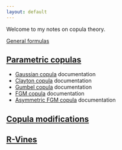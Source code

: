 ```yaml
---
layout: default
---
```


Welcome to my notes on copula theory.

[General formulas](general/definitions.html)

[Parametric copulas](param_cops/index.html)
------------------------------------------

* [Gaussian copula](param_cops/Gaussian.html) documentation
* [Clayton copula](param_cops/Clayton.html) documentation
* [Gumbel copula](param_cops/Gumbel.html) documentation
* [FGM copula](param_cops/FGM.html) documentation
* [Asymmetric FGM copula](param_cops/Asym_FGM.html) documentation

[Copula modifications](cop_modifications/index.html)
--------------------

[R-Vines](rvines/index.html)
----------------------------


